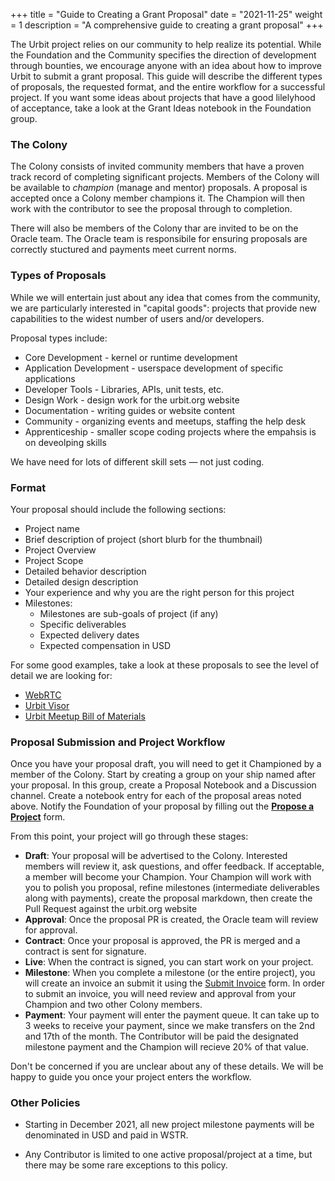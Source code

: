 +++
title = "Guide to Creating a Grant Proposal"
date = "2021-11-25"
weight = 1
description = "A comprehensive guide to creating a grant proposal"
+++

The Urbit project relies on our community to help realize its potential. While the Foundation and the Community specifies the direction of development through bounties, we encourage anyone with an idea about how to improve Urbit to submit a grant proposal. This guide will describe the different types of proposals, the requested format, and the entire workflow for a successful project. If you want some ideas about projects that have a good lilelyhood of acceptance, take a look at the Grant Ideas notebook in the Foundation group.

### The Colony

The Colony consists of invited community members that have a proven track record of completing significant projects. Members of the Colony will be available to *champion* (manage and mentor) proposals. A proposal is accepted once a Colony member champions it. The Champion will then work with the contributor to see the proposal through to completion.

There will also be members of the Colony thar are invited to be on the Oracle team. The Oracle team is responsibile for ensuring proposals are correctly stuctured and payments meet current norms.

### Types of Proposals

While we will entertain just about any idea that comes from the community, we are particularly interested in "capital goods":
projects that provide new capabilities to the widest number of users and/or developers.

Proposal types include:

- Core Development - kernel or runtime development
- Application Development - userspace development of specific applications
- Developer Tools - Libraries, APIs, unit tests, etc.
- Design Work - design work for the urbit.org website
- Documentation - writing guides or website content
- Community - organizing events and meetups, staffing the help desk
- Apprenticeship - smaller scope coding projects where the empahsis is on deveolping skills

We have need for lots of different skill sets &mdash; not just coding.

### Format

Your proposal should include the following sections:

- Project name
- Brief description of project (short blurb for the thumbnail)
- Project Overview
- Project Scope
- Detailed behavior description
- Detailed design description
- Your experience and why you are the right person for this project
- Milestones:
  - Milestones are sub-goals of project (if any)
  - Specific deliverables
  - Expected delivery dates
  - Expected compensation in USD

For some good examples, take a look at these proposals to see the level of detail we are looking for:

- [WebRTC](https://urbit.org/grants/webrtc-gall-agent-and-external-app)
- [Urbit Visor](https://urbit.org/grants/login-with-urbit)
- [Urbit Meetup Bill of Materials](https://urbit.org/grants/meetup-bom)

### Proposal Submission and Project Workflow

Once you have your proposal draft, you will need to get it Championed by a member of the Colony. Start by creating a group on your ship named after your proposal. In this group, create a Proposal Notebook and a Discussion channel. Create a notebook entry for each of the proposal areas noted above. Notify the Foundation of your proposal by filling out the **[Propose a Project](https://airtable.com/shrgd9pQliamOFWvY)** form.

From this point, your project will go through these stages:

- **Draft**: Your proposal will be advertised to the Colony. Interested members will review it, ask questions, and offer feedback. If acceptable, a member will become your Champion. Your Champion will work with you to polish you proposal, refine milestones (intermediate deliverables along with payments), create the proposal markdown, then create the Pull Request against the urbit.org website
- **Approval**: Once the proposal PR is created, the Oracle team will review for approval.
- **Contract**: Once your proposal is approved, the PR is merged and a contract is sent for signature.
- **Live**: When the contract is signed, you can start work on your project.
- **Milestone**: When you complete a milestone (or the entire project), you will create an invoice an submit it using the
  [Submit Invoice](https://airtable.com/shrXXCs1uaxtNSBcg) form. In order to submit an invoice, you will need review and approval from your Champion and two other Colony members.
- **Payment**: Your payment will enter the payment queue. It can take up to 3 weeks to receive your payment, since we make transfers on the 2nd and 17th of the month. The Contributor will be paid the designated milestone payment and the Champion will recieve 20% of that value.

Don't be concerned if you are unclear about any of these details. We will be happy to guide you once your project enters the
workflow.

### Other Policies

- Starting in December 2021, all new project milestone payments will be denominated in USD and paid in WSTR.

- Any Contributor is limited to one active proposal/project at a time, but there may be some rare exceptions to this policy.
